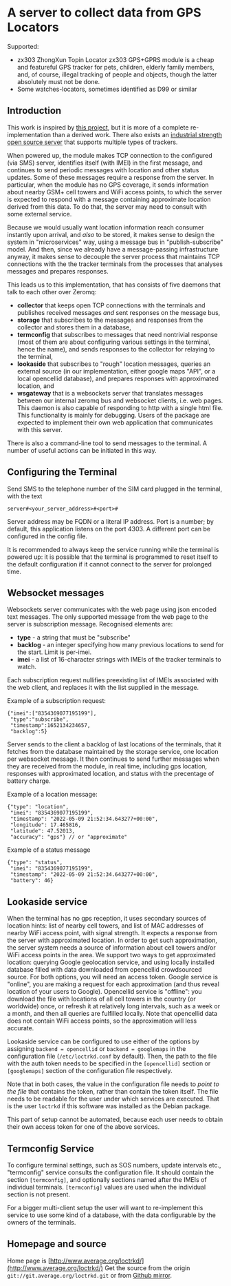 # A server to collect data from GPS Locators

Supported:

* zx303 ZhongXun Topin Locator
  zx303 GPS+GPRS module is a cheap and featureful GPS tracker for pets,
  children, elderly family members, and, of course, illegal tracking
  of people and objects, though the latter absolutely must not be done.
* Some watches-locators, sometimes identified as D99 or similar

## Introduction

This work is inspired by [this project](https://github.com/tobadia/petGPS),
but it is more of a complete re-implementation than a derived work.
There also exists an
[industrial strength open source server](https://www.traccar.org/)
that supports multiple types of trackers.

When powered up, the module makes TCP connection to the configured
(via SMS) server, identifies itself (with IMEI) in the first message,
and continues to send periodic messages with location and other status
updates. Some of these messages require a response from the server.
In particular, when the module has no GPS coverage, it sends information
about nearby GSM+ cell towers and WiFi access points, to which the server
is expected to respond with a message containing approximate location
derived from this data. To do that, the server may need to consult with
some external service.

Because we would usually want location information reach consumer
instantly upon arrival, and _also_ to be stored, it makes sense to
design the system in "microservices" way, using a message bus in
"publish-subscribe" model. And then, since we already have a
message-passing infrastructure anyway, it makes sense to decouple
the server process that maintains TCP connections with the the tracker
terminals from the processes that analyses messages and prepares responses.

This leads us to this implementation, that has consists of five daemons
that talk to each other over Zeromq:

- **collector** that keeps open TCP connections with the terminals
  and publishes received messages _and_ sent responses on the message
  bus,
- **storage** that subscribes to the messages and responses from the
  collector and stores them in a database,
- **termconfig** that subscribes to messages that need nontrivial
  response (most of them are about configuring various settings in
  the terminal, hence the name), and sends responses to the collector
  for relaying to the terminal,
- **lookaside** that subscribes to "rough" location messages, queries
  an external source (in our implementation, either google maps "API",
  or a local opencellid database), and prepares responses with
  approximated location, and
- **wsgateway** that is a websockets server that translates messages
  between our internal zeromq bus and websocket clients, i.e. web
  pages. This daemon is also capable of responding to http with
  a single html file. This functionality is mainly for debugging.
  Users of the package are expected to implement their own web
  application that communicates with this server.

There is also a command-line tool to send messages to the terminal.
A number of useful actions can be initiated in this way.

## Configuring the Terminal

Send SMS to the telephone number of the SIM card plugged in the terminal,
with the text

```
server#<your_server_address>#<port>#
```

Server address may be FQDN or a literal IP address. Port is a number;
by default, this application listens on the port 4303. A different
port can be configured in the config file.

It is recommended to always keep the service running while the terminal
is powered up: it is possible that the terminal is programmed to reset
itself to the default configuration if it cannot connect to the server
for prolonged time.

## Websocket messages

Websockets server communicates with the web page using json encoded
text messages. The only supported message from the web page to the
server is subscription message. Recognised elements are:

- **type** - a string that must be "subscribe"
- **backlog** - an integer specifying how many previous locations to
  send for the start. Limit is per-imei.
- **imei** - a list of 16-character strings with IMEIs of the
  tracker terminals to watch.

Each subscription request nullifies preexisting list of IMEIs
associated with the web client, and replaces it with the list supplied
in the message.

Example of a subscription request:

```
{"imei":["8354369077195199"],
 "type":"subscribe",
 "timestamp":1652134234657,
 "backlog":5}
```

Server sends to the client a backlog of last locations of the
terminals, that it fetches from the database maintained by the
storage service, one location per websocket message. It then
continues to send further messages when they are received from
the module, in real time, including gps location, responses with
approximated location, and status with the precentage of battery
charge.

Example of a location message:

```
{"type": "location",
 "imei": "8354369077195199",
 "timestamp": "2022-05-09 21:52:34.643277+00:00",
 "longitude": 17.465816,
 "latitude": 47.52013,
 "accuracy": "gps"} // or "approximate"
```

Example of a status message

```
{"type": "status",
 "imei": "8354369077195199",
 "timestamp": "2022-05-09 21:52:34.643277+00:00",
 "battery": 46}
```

## Lookaside service

When the terminal has no gps reception, it uses secondary sources of
location hints: list of nearby cell towers, and list of MAC addresses
of nearby WiFi access point, with signal strength. It expects a
response from the server with approximated location. In order to get
such approximation, the server system needs a source of information
about cell towers and/or WiFi access points in the area. We support
two ways to get approximated location: querying Google geolocation
service, and using locally installed database filled with data
downloaded from opencellid crowdsourced source. For both options,
you will need an access token. Google service is "online", you are
making a request for each approximation (and thus reveal location of
your users to Google). Opencellid service is "offline": you download
the file with locations of all cell towers in the country (or worldwide)
once, or refresh it at relatively long intervals, such as a week or a
month, and then all queries are fulfilled locally. Note that opencellid
data does not contain WiFi access points, so the approximation will
less accurate.

Lookaside service can be configured to use either of the options by
assigning `backend = opencellid` or `backend = googlemaps` in the
configuration file (`/etc/loctrkd.conf` by default). Then, the path to
the file with the auth token needs to be specified in the `[opencellid]`
section or `[googlemaps]` section of the configuration file respectively.

Note that in both cases, the value in the configuration file needs
to _point to the file_ that contains the token, rather than contain
the token itself. The file needs to be readable for the user under which
services are executed. That is the user `loctrkd` if this software was
installed as the Debian package.

This part of setup cannot be automated, because each user needs to
obtain their own access token for one of the above services.

## Termconfig Service

To configure terminal settings, such as SOS numbers, update intervals etc.,
"termconfig" service consults the configuration file. It should contain
the section `[termconfig]`, and optionally sections named after the IMEIs
of individual terminals. `[termconfig]` values are used when the individual
section is not present.

For a bigger multi-client setup the user will want to re-implement this
service to use some kind of a database, with the data configurable by the
owners of the terminals.

## Homepage and source

Home page is [http://www.average.org/loctrkd/](http://www.average.org/loctrkd/)
Get the source from the origin `git://git.average.org/loctrkd.git`
or from [Github mirror](https://github.com/crosser/loctrkd).

